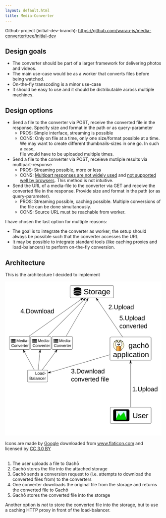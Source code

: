 ```yaml
---
layout: default.html
title: Media-Converter
---
```


Github-project (initial-dev-branch): https://github.com/warau-js/media-converter/tree/initial-dev

## Design goals

* The converter should be part of a larger framework for delivering photos and videos.
* The main use-case would be as a worker that converts files before being watched.
* On-the-fly transcoding is a minor use-case
* It should be easy to use and it should be distributable across multiple machines.

## Design options

* Send a file to the converter via POST, receive the converted file in the response. Specify size and format in the path or as query-parameter
    * PROS: Simple interface, streaming is possible
    * CONS: Only on file at a time, only one size/format possible at a time. We may want to create different thumbnails-sizes in one go. In such a case,  
    file would have to be uploaded multiple times.
* Send a file to the converter via POST, receieve mutliple results via multipart-response
    * PROS: Streaming possible, more or less
    * CONS: [Multipart responses are not widely used][buzilla-moz843508] and [not supported well by browsers][so-browser-support]. This method is not intuitive.
* Send the URL of a media-file to the converter via GET and receive the converted file in the response. Provide size and format in the path (or as 
query-parameter).
    * PROS: Streaming possible, caching possible. Multiple conversions of the file can be done simultanously. 
    * CONS: Source URL must be reachable from worker.

I have chosen the last option for multiple reasons:

* The goal is to integrate the converter as worker; the setup should always be possible such that the converter accesses the URL
* It may be possible to integrate standard tools (like caching proxies and load-balancers) to perform on-the-fly conversion.


## Architecture

This is the architecture I decided to implement

<div class="panel panel-diagram">
<div class="panel-body">

![Converter architecture](converter-architecture.svg "Converer architecture")

<div>Icons are made by <a href="http://www.flaticon.com/authors/google" title="Google">Google</a> downloaded from <a href="http://www.flaticon.com" 
title="Flaticon">www.flaticon.com</a> and licensed by <a href="http://creativecommons.org/licenses/by/3.0/" title="Creative Commons BY 3.0" target="_blank">CC 3.0 BY</a></div>

</div>
</div>


<br/>

1. The user uploads a file to Gachō
2. Gachō stores the file into the attached storage
3. Gachō sends a conversion request to (i.e. attempts to download the converted files from) to the converters
4. One converter downloads the original file from the storage and returns the converted file to 
   Gachō
5. Gachō stores the converted file into the storage

Another option is *not* to store the converted file into the storage, but to use a caching HTTP proxy 
in front of the load-balancer.

   

[buzilla-moz843508]: https://bugzilla.mozilla.org/show_bug.cgi?id=843508#c0
[so-browser-support]: http://stackoverflow.com/questions/1806228/browser-support-of-multipart-responses#answer-1829995
